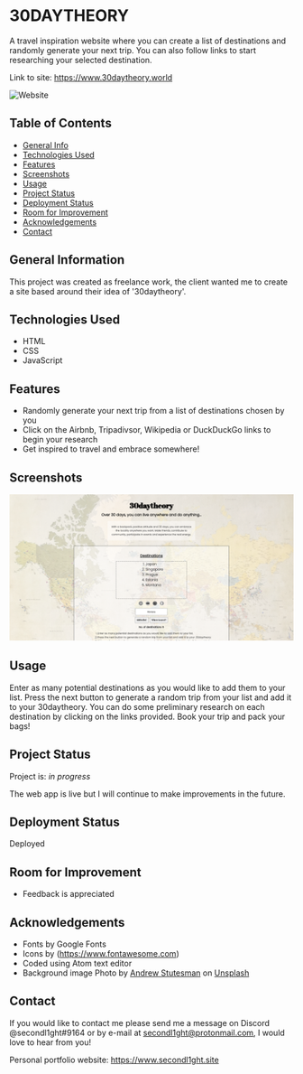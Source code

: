 # 30DAYTHEORY

A travel inspiration website where you can create a list of destinations and randomly generate your next trip. You can also follow links to start researching your selected destination.

Link to site: <https://www.30daytheory.world>

![Website](https://img.shields.io/website?style=flat-square&url=https%3A%2F%2F30daytheory.world)

## Table of Contents

-   [General Info](#general-information)
-   [Technologies Used](#technologies-used)
-   [Features](#features)
-   [Screenshots](#screenshots)
-   [Usage](#usage)
-   [Project Status](#project-status)
-   [Deployment Status](#deployment-status)
-   [Room for Improvement](#room-for-improvement)
-   [Acknowledgements](#acknowledgements)
-   [Contact](#contact)

## General Information

This project was created as freelance work, the client wanted me to create a site based around their idea of '30daytheory'.

## Technologies Used

-   HTML
-   CSS
-   JavaScript

## Features

-   Randomly generate your next trip from a list of destinations chosen by you
-   Click on the Airbnb, Tripadivsor, Wikipedia or DuckDuckGo links to begin your research
-   Get inspired to travel and embrace somewhere!

## Screenshots

![screenshot](./images/screenshot.png)

## Usage

Enter as many potential destinations as you would like to add them to your list.
Press the next button to generate a random trip from your list and add it to your 30daytheory.
You can do some preliminary research on each destination by clicking on the links provided.
Book your trip and pack your bags!

## Project Status

Project is: _in progress_

The web app is live but I will continue to make improvements in the future.

## Deployment Status

Deployed

## Room for Improvement

-   Feedback is appreciated

## Acknowledgements

-   Fonts by Google Fonts
-   Icons by (<https://www.fontawesome.com>)
-   Coded using Atom text editor
-   Background image Photo by <a href="https://unsplash.com/@drewmark?utm_source=unsplash&utm_medium=referral&utm_content=creditCopyText">Andrew Stutesman</a> on <a href="https://unsplash.com/s/photos/world-map?utm_source=unsplash&utm_medium=referral&utm_content=creditCopyText">Unsplash</a>

## Contact

If you would like to contact me please send me a message on Discord @secondl1ght#9164 or by e-mail at secondl1ght@protonmail.com, I would love to hear from you!

Personal portfolio website: <https://www.secondl1ght.site>
